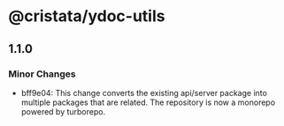 # @cristata/ydoc-utils

## 1.1.0

### Minor Changes

- bff9e04: This change converts the existing api/server package into multiple packages that are related. The repository is now a monorepo powered by turborepo.

